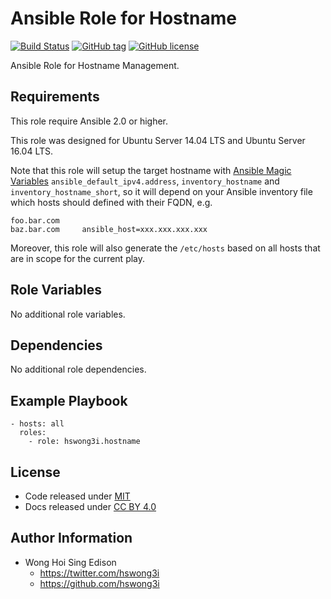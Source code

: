Ansible Role for Hostname
=========================

[![Build Status](https://travis-ci.org/pantarei/ansible-role-hostname.svg?branch=master)](https://travis-ci.org/pantarei/ansible-role-hostname)
[![GitHub tag](https://img.shields.io/github/tag/pantarei/ansible-role-hostname.svg)](https://github.com/pantarei/ansible-role-hostname)
[![GitHub license](https://img.shields.io/github/license/pantarei/ansible-role-hostname.svg)](https://github.com/pantarei/ansible-role-hostname/blob/master/LICENSE)

Ansible Role for Hostname Management.

Requirements
------------

This role require Ansible 2.0 or higher.

This role was designed for Ubuntu Server 14.04 LTS and Ubuntu Server 16.04 LTS.

Note that this role will setup the target hostname with [Ansible Magic Variables](http://docs.ansible.com/ansible/playbooks_variables.html#magic-variables-and-how-to-access-information-about-other-hosts) `ansible_default_ipv4.address`, `inventory_hostname` and `inventory_hostname_short`, so it will depend on your Ansible inventory file which hosts should defined with their FQDN, e.g.

    foo.bar.com
    baz.bar.com     ansible_host=xxx.xxx.xxx.xxx

Moreover, this role will also generate the `/etc/hosts` based on all hosts that are in scope for the current play.

Role Variables
--------------

No additional role variables.

Dependencies
------------

No additional role dependencies.

Example Playbook
----------------

    - hosts: all
      roles:
        - role: hswong3i.hostname

License
-------

-   Code released under [MIT](https://github.com/pantarei/ansible-role-hostname/blob/master/LICENSE)
-   Docs released under [CC BY 4.0](http://creativecommons.org/licenses/by/4.0/)

Author Information
------------------

-   Wong Hoi Sing Edison
    -   <a href="https://twitter.com/hswong3i" class="uri" class="uri">https://twitter.com/hswong3i</a>
    -   <a href="https://github.com/hswong3i" class="uri" class="uri">https://github.com/hswong3i</a>

